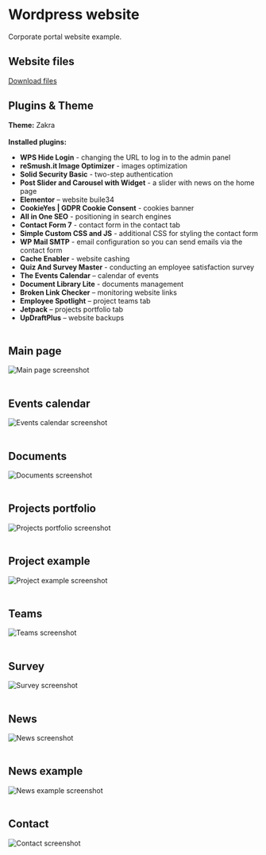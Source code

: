 # Wordpress website
Corporate portal website example.
## Website files
[Download files](https://drive.google.com/file/d/1zENDR8dn6iwQ5s_qHwxskT-0fNI2IN6J/view?usp=sharing)
## Plugins & Theme
**Theme:** Zakra<br><br>
**Installed plugins:**
- **WPS Hide Login** - changing the URL to log in to the admin panel
- **reSmush.it Image Optimizer** - images optimization
- **Solid Security Basic** - two-step authentication
- **Post Slider and Carousel with Widget** - a slider with news on the home page
- **Elementor** – website buile34
- **CookieYes | GDPR Cookie Consent** - cookies banner
- **All in One SEO** - positioning in search engines
- **Contact Form 7** - contact form in the contact tab
- **Simple Custom CSS and JS** - additional CSS for styling the contact form
- **WP Mail SMTP** - email configuration so you can send emails via the contact form
- **Cache Enabler** - website cashing
- **Quiz And Survey Master** - conducting an employee satisfaction survey
- **The Events Calendar** – calendar of events
- **Document Library Lite** - documents management
- **Broken Link Checker** – monitoring website links
- **Employee Spotlight** – project teams tab
- **Jetpack** – projects portfolio tab
- **UpDraftPlus** – website backups<br><br>
## Main page
![Main page screenshot](https://github.com/KarolinaLewinska/Wordpress-website/blob/main/Site%20screenshots/learnit-main-page.png) <br><br>
## Events calendar
![Events calendar screenshot](https://github.com/KarolinaLewinska/Wordpress-website/blob/main/Site%20screenshots/learnit-events.png) <br><br>
## Documents
![Documents screenshot](https://github.com/KarolinaLewinska/Wordpress-website/blob/main/Site%20screenshots/learnit-documents.png) <br><br>
## Projects portfolio
![Projects portfolio screenshot](https://github.com/KarolinaLewinska/Wordpress-website/blob/main/Site%20screenshots/learnit-portfolio.png) <br><br>
## Project example
![Project example screenshot](https://github.com/KarolinaLewinska/Wordpress-website/blob/main/Site%20screenshots/learnit-portfolio-project.png) <br><br>
## Teams
![Teams screenshot](https://github.com/KarolinaLewinska/Wordpress-website/blob/main/Site%20screenshots/learnit-teams.png) <br><br>
## Survey
![Survey screenshot](https://github.com/KarolinaLewinska/Wordpress-website/blob/main/Site%20screenshots/learnit-survey.png) <br><br>
## News
![News screenshot](https://github.com/KarolinaLewinska/Wordpress-website/blob/main/Site%20screenshots/learnit-news.png) <br><br>
## News example
![News example screenshot](https://github.com/KarolinaLewinska/Wordpress-website/blob/main/Site%20screenshots/learnit-news-example.png) <br><br>
## Contact
![Contact screenshot](https://github.com/KarolinaLewinska/Wordpress-website/blob/main/Site%20screenshots/learnit-contact.png) <br><br>

